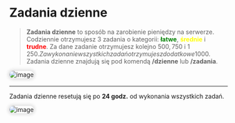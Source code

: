 <style>
img:not(.medium-zoom-image--opened):not(.navbar-link-icon) {
    max-width: 550px; /* Maksymalna szerokość */
    max-height: 500px; /* Maksymalna wysokość */
    width: auto; /* Automatyczna szerokość */
    height: auto; /* Automatyczna wysokość */
    object-fit: contain; /* Dopasowanie bez przycinania */
    margin: 0 8px 4px 0;
    box-shadow: 0 0 6px 4px rgba(0, 0, 0, .1);
    border-radius: 10px;
}
</style>

# Zadania dzienne

> **Zadania dzienne** to sposób na zarobienie pieniędzy na serwerze. Codziennie otrzymujesz 3 zadania o kategorii: <span style="color: green;">**łatwe**</span>, <span style="color: yellow;">**średnie**</span> i <span style="color: red;">**trudne**</span>. Za dane zadanie otrzymujesz kolejno 500$, 750$ i 1 250$. Za wykonanie wszystkich zadań otrzymujesz dodatkowe 1 000$. Zadania dzienne znajdują się pod komendą **/dzienne** lub **/zadania**.

![image](/pages/images/dailyquests/dailyquests-1.webp)

<hr>

Zadania dzienne resetują się po **24 godz.** od wykonania wszystkich zadań.

![image](/pages/images/dailyquests/dailyquests-3.webp)